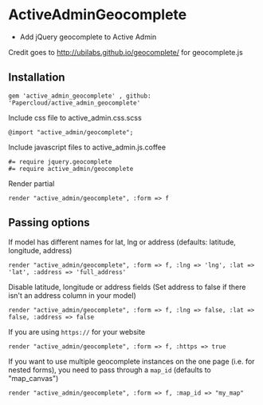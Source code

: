 ActiveAdminGeocomplete
=======================

- Add jQuery geocomplete to Active Admin

Credit goes to http://ubilabs.github.io/geocomplete/ for geocomplete.js
## Installation

	gem 'active_admin_geocomplete' , github: 'Papercloud/active_admin_geocomplete'

Include css file to active_admin.css.scss

	@import "active_admin/geocomplete";

Include javascript files to active_admin.js.coffee

	#= require jquery.geocomplete
	#= require active_admin/geocomplete

Render partial

	render "active_admin/geocomplete", :form => f

## Passing options

If model has different names for lat, lng or address (defaults: latitude, longitude, address)

	render "active_admin/geocomplete", :form => f, :lng => 'lng', :lat => 'lat', :address => 'full_address'

Disable latitude, longitude or address fields (Set address to false if there isn't an address column in your model)

	render "active_admin/geocomplete", :form => f, :lng => false, :lat => false, :address => false

If you are using `https://` for your website

    render "active_admin/geocomplete", :form => f, :https => true

If you want to use multiple geocomplete instances on the one page (i.e. for nested forms), you need to pass through a `map_id` (defaults to "map_canvas")

    render "active_admin/geocomplete", :form => f, :map_id => "my_map"